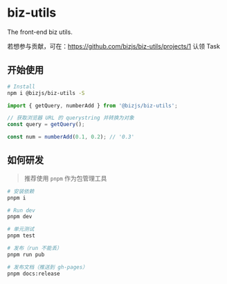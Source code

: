 # biz-utils

The front-end biz utils.

若想参与贡献，可在：https://github.com/bizjs/biz-utils/projects/1 认领 Task

## 开始使用

```bash
# Install
npm i @bizjs/biz-utils -S
```

```ts
import { getQuery, numberAdd } from '@bizjs/biz-utils';

// 获取浏览器 URL 的 querystring 并转换为对象
const query = getQuery();

const num = numberAdd(0.1, 0.2); // '0.3'
```

## 如何研发

> 推荐使用 `pnpm` 作为包管理工具

```bash
# 安装依赖
pnpm i

# Run dev
pnpm dev

# 单元测试
pnpm test

# 发布（run 不能丢）
pnpm run pub

# 发布文档（推送到 gh-pages）
pnpm docs:release
```
